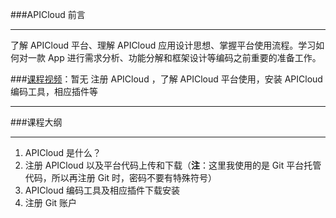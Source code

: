###APICloud 前言
***
了解  APICloud 平台、理解  APICloud 应用设计思想、掌握平台使用流程。学习如何对一款   App 进行需求分析、功能分解和框架设计等编码之前重要的准备工作。

###[课程视频]()：暂无
注册  APICloud ，了解  APICloud 平台使用，安装  APICloud 编码工具，相应插件等
***
###课程大纲
***
1. APICloud 是什么？
2. 注册  APICloud 以及平台代码上传和下载（**注**：这里我使用的是  Git 平台托管代码，所以再注册  Git 时，密码不要有特殊符号）
3. APICloud  编码工具及相应插件下载安装
4. 注册  Git 账户

